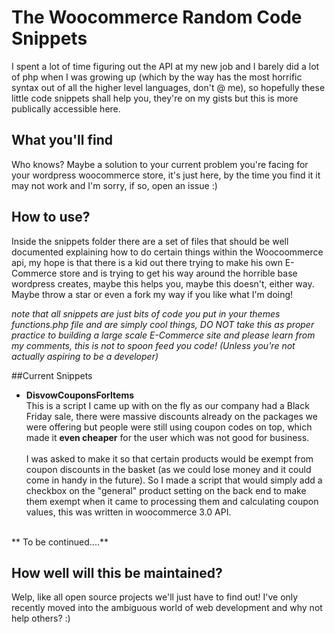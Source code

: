 # The Woocommerce Random Code Snippets

I spent a lot of time figuring out the API at my new job and I barely did a lot of php when I was growing up (which by the way has the most horrific syntax out of all the higher level languages, don't @ me), so hopefully these little code snippets shall help you, they're on my gists but this is more publically 
accessible here.

## What you'll find

Who knows? Maybe a solution to your current problem you're facing for your wordpress woocommerce store, it's just here, by the time you find it it may not work and I'm sorry, if so, open an issue :)

## How to use?

Inside the snippets folder there are a set of files that should be well documented explaining how to do certain things within the Woocoommerce api,
 my hope is that there is a kid out there trying to make his own E-Commerce store and is trying to get his way around the horrible base wordpress creates, 
 maybe this helps you, maybe this doesn't, either way. Maybe throw a star or even a fork my way if you like what I'm doing!
 
 *note that all snippets are just bits of code you put in your themes functions.php file and are simply cool things, DO NOT take this as proper practice to building a large scale E-Commerce site and please
 learn from my comments, this is not to spoon feed you code! (Unless you're not actually aspiring to be a developer)*

##Current Snippets

- **DisvowCouponsForItems**<br>
This is a script I came up with on the fly as our company had a Black Friday sale, there were massive discounts already on the packages we were offering but people
were still using coupon codes on top, which made it **even cheaper** for the user which was not good for business.
 <br><br>
 I was asked to make it so that certain products would be exempt from coupon discounts in the basket (as we could lose money and it could come in handy in the future). So I made a script that
 would simply add a checkbox on the "general" product setting on the back end to make them exempt when it came to processing them and calculating coupon values, 
 this was written in woocommerce 3.0 API.
 
 <br>
 ** To be continued....** <br>

 



## How well will this be maintained?

Welp, like all open source projects we'll just have to find out! I've only recently moved into the ambiguous world of web development and why not help others? :)
